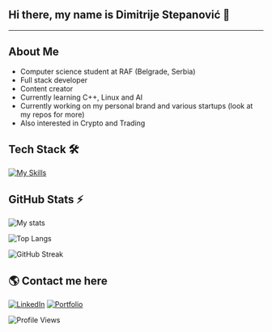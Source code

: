 ## Hi there, my name is Dimitrije Stepanović 👋
---
## About Me 
- Computer science student at RAF (Belgrade, Serbia)
- Full stack developer
- Content creator
- Currently learning C++, Linux and AI
- Currently working on my personal brand and various startups (look at my repos for more)
- Also interested in Crypto and Trading

## Tech Stack 🛠️
[![My Skills](https://skillicons.dev/icons?i=python,java,nodejs,figma,linux,typescript,js,c,cpp,express,flask,neovim,postgres&theme=dark)](https://skillicons.dev) 

## GitHub Stats ⚡️
![My stats](https://github-readme-stats.vercel.app/api?username=dxmv&show_icons=true&theme=dark)  

![Top Langs](https://github-readme-stats.vercel.app/api/top-langs/?username=dxmv&layout=compact&theme=dark)

![GitHub Streak](https://streak-stats.demolab.com?user=dxmv&theme=dark&hide_border=true)  


## 🌎 Contact me here
[![LinkedIn](https://img.shields.io/badge/LinkedIn-%230A66C2.svg?style=flat&logo=linkedin&logoColor=white)](https://www.linkedin.com/in/dimitrije-stepanovic-0b9290261/) 
[![Portfolio](https://img.shields.io/badge/Portfolio-%23000000.svg?style=flat&logo=firefox&logoColor=white)](https://dimitrijestepanovic.com)  


![Profile Views](https://komarev.com/ghpvc/?username=yourusername&color=blue)


